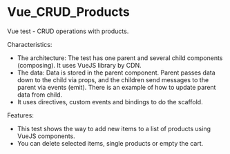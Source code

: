# Vue_CRUD_Products
Vue test - CRUD operations with products.

Characteristics:
- The architecture: The test has one parent and several child components (composing). It uses VueJS library by CDN.
- The data: Data is stored in the parent component. Parent passes data down to the child via props, and the children send messages to the parent via events (emit). There is an example of how to update parent data from child.
- It uses directives, custom events and bindings to do the scaffold.

Features:
- This test shows the way to add new items to a list of products using VueJS components.
- You can delete selected items, single products or empty the cart.
